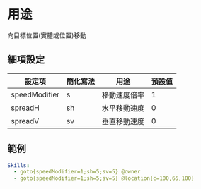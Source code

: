 用途
============================

向目標位置(實體或位置)移動

細項設定
----------

| 設定項 | 簡化寫法 | 用途 | 預設值 |
|---------------|---------|----------------|---------------|
| speedModifier | s   | 移動速度倍率  | 1 |
| spreadH   | sh  | 水平移動速度 | 0 |
| spreadV   | sv  | 垂直移動速度   | 0 |

範例
--------
```yml
Skills:
  - goto{speedModifier=1;sh=5;sv=5} @owner
  - goto{speedModifier=1;sh=5;sv=5} @location{c=100,65,100}
```
